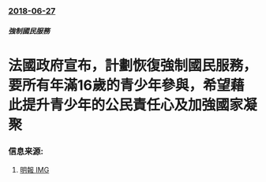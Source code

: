 ### [2018-06-27](/news/2018/06/27/index.md)

##### 強制國民服務
#  法國政府宣布，計劃恢復強制國民服務，要所有年滿16歲的青少年參與，希望藉此提升青少年的公民責任心及加強國家凝聚 




### 信息来源:

1. [明報 ](https://news.mingpao.com/pns/dailynews/web_tc/article/20180629/s00014/1530209859977) [IMG](https://fs.mingpao.com/image/mingpao_logo_200.png)
